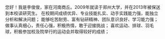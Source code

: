 您好！我是李俊俊，家在河南商丘。2009年就读于郑州大学，并在2013年被保送到本校读研究生。
在校期间成绩优异、专业技能扎实、动手实践能力强，能独立分析和解决问题；
能够吃苦耐劳、富有钻研精神、团队意识良好、学习能力强；
做事认真细心，责任心强，积极热情，敢于迎接挑战；
喜欢运动、排球、羽毛球，积极参加校及院举行的运动会并取得较好的成绩；

